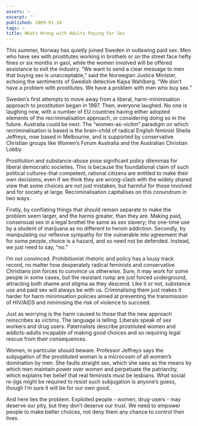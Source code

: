 ```yaml
---
assets: ~
excerpt: ''
published: 2009-01-18
tags: ~
title: Whats Wrong with Adults Paying for Sex
---
```

This summer, Norway has quietly joined Sweden in outlawing paid sex. Men
who have sex with prostitutes working in brothels or on the street face
hefty fines or six months in gaol, while the women involved will be
offered assistance to exit the industry. “We want to send a clear
message to men that buying sex is unacceptable,” said the Norwegian
Justice Minister, echoing the sentiments of Swedish detective Kajsa
Wahlberg. “We don’t have a problem with prostitutes. We have a problem
with men who buy sex.”

Sweden’s first attempts to move away from a liberal, harm-minimisation
approach to prostitution began in 1997. Then, everyone laughed. No one
is laughing now, with a number of EU countries having either adopted
elements of the recriminalisation approach, or considering doing so in
the future. Australia could be next. The “women-as-victim” paradigm on
which recriminalisation is based is the brain-child of radical English
feminist Sheila Jeffreys, now based in Melbourne, and is supported by
conservative Christian groups like Women’s Forum Australia and the
Australian Christian Lobby.

Prostitution and substance-abuse pose significant policy dilemmas for
liberal democratic societies. This is because the foundational claim of
such political cultures-that competent, rational citizens are entitled
to make their own decisions, even if we think they are wrong-clash with
the widely shared view that some choices are not just mistaken, but
harmful for those involved and for society at large. Recriminalisation
capitalises on this conundrum in two ways.

Firstly, by conflating things that should remain separate to make the
problem seem larger, and the harms greater, than they are. Making paid,
consensual sex in a legal brothel the same as sex slavery; the one-time
use by a student of marijuana as no different to heroin addiction.
Secondly, by manipulating our reflexive sympathy for the vulnerable into
agreement that for some people, choice is a hazard, and so need not be
defended. Instead, we just need to say, “no.”

I’m not convinced. Prohibitionist rhetoric and policy has a lousy track
record, no matter how desperately radical feminists and conservative
Christians join forces to convince us otherwise. Sure, it may work for
some people in some cases, but the resistant rump are just forced
underground, attracting both shame and stigma as they descend. Like it
or not, substance use and paid sex will always be with us. Criminalising
them just makes it harder for harm minimisation policies aimed at
preventing the transmission of HIV/AIDS and minimising the risk of
violence to succeed.

Just as worrying is the harm caused to those that the new approach
reinscribes as victims. The language is telling. Liberals speak of sex
workers and drug users. Paternalists describe prostituted women and
addicts-adults incapable of making good choices and so requiring legal
rescue from their consequences.

Women, in particular should beware. Professor Jeffreys says the
subjugation of the prostituted woman is a microcosm of all women’s
domination by men. She faults straight sex, which she sees as the means
by which men maintain power over women and perpetuate the patriarchy,
which explains her belief that real feminists must be lesbians. What
social re-jigs might be required to resist such subjugation is anyone’s
guess, though I’m sure it will be for our own good.

And here lies the problem. Exploited people - women, drug-users - may
deserve our pity, but they don’t deserve our trust. We need to empower
people to make better choices, not deny them any chance to control their
lives.